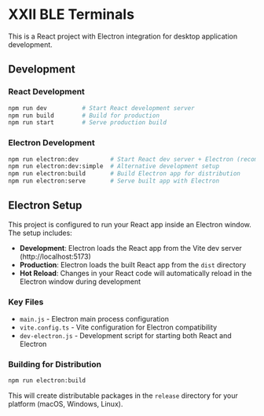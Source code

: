 # XXII BLE Terminals

This is a React project with Electron integration for desktop application development.

## Development

### React Development
```bash
npm run dev          # Start React development server
npm run build        # Build for production
npm run start        # Serve production build
```

### Electron Development
```bash
npm run electron:dev         # Start React dev server + Electron (recommended)
npm run electron:dev:simple  # Alternative development setup
npm run electron:build       # Build Electron app for distribution
npm run electron:serve       # Serve built app with Electron
```

## Electron Setup

This project is configured to run your React app inside an Electron window. The setup includes:

- **Development**: Electron loads the React app from the Vite dev server (http://localhost:5173)
- **Production**: Electron loads the built React app from the `dist` directory
- **Hot Reload**: Changes in your React code will automatically reload in the Electron window during development

### Key Files
- `main.js` - Electron main process configuration
- `vite.config.ts` - Vite configuration for Electron compatibility
- `dev-electron.js` - Development script for starting both React and Electron

### Building for Distribution
```bash
npm run electron:build
```

This will create distributable packages in the `release` directory for your platform (macOS, Windows, Linux).


